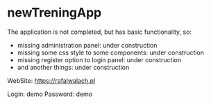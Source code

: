 # newTreningApp

The application is not completed, but has basic functionality, so:
- missing administration panel: under construction
- missing some css style to some components: under construction
- missing register option to login panel: under construction
- and another things: under construction

WebSite: https://rafalwalach.pl

Login: demo
Password: demo
